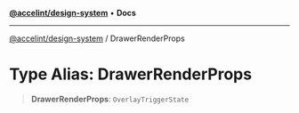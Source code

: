 [**@accelint/design-system**](../README.md) • **Docs**

***

[@accelint/design-system](../README.md) / DrawerRenderProps

# Type Alias: DrawerRenderProps

> **DrawerRenderProps**: `OverlayTriggerState`
